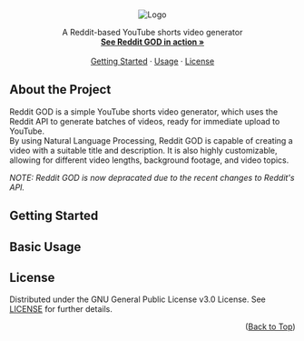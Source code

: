 <a id="readme-top"></a> 



<!-- PROJECT SUMMARY -->
<br />
<div align="center">
  <img src="https://yt3.googleusercontent.com/U6A3EBalyYYdPxevtxqQpdJWBCoAvw0gpI8WkkH-UWnsZUZt4kLYZ1hytYeB_h08Lki_LPpK=s176-c-k-c0x00ffffff-no-rj" alt="Logo">
  <br />
  <p align="center">
    A Reddit-based YouTube shorts video generator
    <br />
    <a href="https://aiocometd.readthedocs.io/"><strong>See Reddit GOD in action »</strong></a>
    <br />
    <br />
    <a href="#about-the-project">Getting Started</a>
    ·
    <a href="#basic-usage">Usage</a>
    ·
    <a href="https://github.com/Kieran-Lock/reddit-god/blob/main/LICENSE">License</a>
  </p>
</div>



<!-- ABOUT THE PROJECT -->
## About the Project

Reddit GOD is a simple YouTube shorts video generator, which uses the Reddit API to generate batches of videos, ready for immediate upload to YouTube.  
By using Natural Language Processing, Reddit GOD is capable of creating a video with a suitable title and description. It is also highly customizable, allowing for different video lengths, background footage, and video topics.  

_NOTE: Reddit GOD is now depracated due to the recent changes to Reddit's API._



<!-- GETTING STARTED -->
## Getting Started





<!-- BASIC USAGE EXAMPLES -->
## Basic Usage





<!-- LICENSE -->
## License

Distributed under the GNU General Public License v3.0 License. See [LICENSE](https://github.com/Kieran-Lock/reddit-god/blob/main/LICENSE) for further details.

<p align="right">(<a href="#readme-top">Back to Top</a>)</p>
